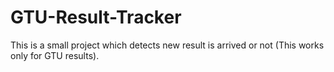 # GTU-Result-Tracker
This is a small project which detects new result is arrived or not (This works only for GTU results).

